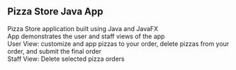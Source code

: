 ## Pizza Store Java App
Pizza Store application built using Java and JavaFX <br>
App demonstrates the user and staff views of the app <br>
User View: customize and app pizzas to your order, delete pizzas from your order, and submit the final order <br>
Staff View: Delete selected pizza orders <br>

